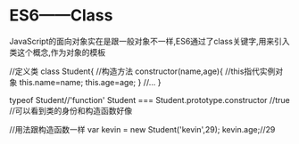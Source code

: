 # ES6——Class

JavaScript的面向对象实在是跟一般对象不一样,ES6通过了class关键字,用来引入类这个概念,作为对象的模板

//定义类
class Student{
  //构造方法
  constructor(name,age){
    //this指代实例对象
    this.name=name;
    this.age=age;
  }
  //...
}

typeof Student//'function'
Student === Student.prototype.constructor //true
//可以看到类的身份和构造函数好像

//用法跟构造函数一样
var kevin = new Student('kevin',29);
kevin.age;//29

